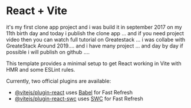 # React + Vite

it's my first clone app project and i was build it in september 2017 on my 11th birth day and today i publish the clone app ... and if you need project video then you can watch full tutorial on Greatestack ... i was collabe with GreateStack Around 2019.... and i have many project ... and day by day if possible i will publish on github ....

This template provides a minimal setup to get React working in Vite with HMR and some ESLint rules.

Currently, two official plugins are available:

- [@vitejs/plugin-react](https://github.com/vitejs/vite-plugin-react/blob/main/packages/plugin-react/README.md) uses [Babel](https://babeljs.io/) for Fast Refresh
- [@vitejs/plugin-react-swc](https://github.com/vitejs/vite-plugin-react-swc) uses [SWC](https://swc.rs/) for Fast Refresh


